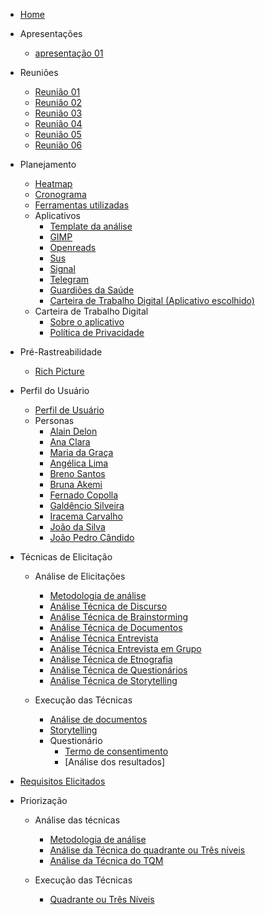 * [Home](/)

* Apresentações
  - [apresentação 01](/apresentacoes/apresentacao01.md)

* Reuniões
  - [Reunião 01](reunioes/ata01.md)
  - [Reunião 02](reunioes/ata02.md)
  - [Reunião 03](reunioes/ata03.md)
  - [Reunião 04](reunioes/ata04.md)
  - [Reunião 05](reunioes/ata05.md)
  - [Reunião 06](reunioes/ata06.md)

* Planejamento 
  - [Heatmap](planejamento/heatmap.md)
  - [Cronograma](planejamento/Cronograma.md)
  - [Ferramentas utilizadas](planejamento/ferramentas.md)
  * Aplicativos
    - [Template da análise](planejamento/aplicativos/Templete_Analise.md)
    - [GIMP](planejamento/aplicativos/analise_GIMP.md)
    - [Openreads](planejamento/aplicativos/analise_Openreads.md)
    - [Sus](planejamento/aplicativos/analise_sus.md)
    - [Signal](planejamento/aplicativos/analise_Signal.md)
    - [Telegram](planejamento/aplicativos/analise_Telegram.md)
    - [Guardiões da Saúde](planejamento/aplicativos/analise_Guardioes.md)
    - [Carteira de Trabalho Digital (Aplicativo escolhido)](planejamento/aplicativos/analise_carteiradigitaldetrabalho.md)
  * Carteira de Trabalho Digital
    - [Sobre o aplicativo](planejamento/carteiraDigital/sobreCarteiraDigital.md)
    - [Política de Privacidade](planejamento/carteiraDigital/termosApp.md)
* Pré-Rastreabilidade
  - [Rich Picture](planejamento/rich_picture.md)

* Perfil do Usuário
    - [Perfil de Usuário](TecnicasElicitacao/PerfilDeUsuario.md)
    * Personas
        - [Alain Delon](TecnicasElicitacao/Personas/AlainDelon.md)
        - [Ana Clara](TecnicasElicitacao/Personas/AnaClara.md)
        - [Maria da Graça](TecnicasElicitacao/Personas/MariaDaGraca.md)
        - [Angélica Lima](TecnicasElicitacao/Personas/AngelicaLima.md)
        - [Breno Santos](TecnicasElicitacao/Personas/BrenoSantos.md)
        - [Bruna Akemi](TecnicasElicitacao/Personas/BrunaAkemi.md)
        - [Fernado Copolla](TecnicasElicitacao/Personas/FernandoCopolla.md)
        - [Galdêncio Silveira](TecnicasElicitacao/Personas/GaldencioSilveira.md)
        - [Iracema Carvalho](TecnicasElicitacao/Personas/IracemaCarvalho.md)
        - [João da Silva](TecnicasElicitacao/Personas/JoaoDaSilva.md)
        - [João Pedro Cândido](TecnicasElicitacao/Personas/JoaoPedroCandido.md)
    
* Técnicas de Elicitação
  * Análise de Elicitações
    - [Metodologia de análise](TecnicasElicitacao/AnalisesElicitacoes/AnaliseMetodologia.md)
    - [Análise Técnica de Discurso](TecnicasElicitacao/AnalisesElicitacoes/AnaliseDeDiscurso.md)
    - [Análise Técnica de Brainstorming](TecnicasElicitacao/AnalisesElicitacoes/AnaliseTecnicaBrainstorming.md)
    - [Análise Técnica de Documentos](TecnicasElicitacao/AnalisesElicitacoes/AnaliseTecnicaDocumentos.md)
    - [Análise Técnica Entrevista](TecnicasElicitacao/AnalisesElicitacoes/AnaliseTecnicaEntrevista.md)
    - [Análise Técnica Entrevista em Grupo](TecnicasElicitacao/AnalisesElicitacoes/AnaliseTecnicaEntrevistaGrupo.md)
    - [Análise Técnica de Etnografia](TecnicasElicitacao/AnalisesElicitacoes/AnaliseTecnicaEtnografia.md)
    - [Análise Técnica de Questionários](TecnicasElicitacao/AnalisesElicitacoes/AnaliseTecnicaQuestionarios.md)
    - [Análise Técnica de Storytelling](TecnicasElicitacao/AnalisesElicitacoes/AnaliseTecnicaStorytelling.md)
      
  * Execução das Técnicas
    - [Análise de documentos](TecnicasElicitacao/Execucao/AnaliseDocumentos.md)
    - [Storytelling](TecnicasElicitacao/Execucao/Storytelling.md)
    * Questionário
        - [Termo de consentimento](TecnicasElicitacao/Execucao/Questionários/TermoConsentimento01.md)
        - [Análise dos resultados]
          
* [Requisitos Elicitados](TecnicasElicitacao/RequisitosElicitados/RequisitosElicitados.md)

* Priorização
    * Análise das técnicas
        - [Metodologia de análise](Priorizacao/AnaliseMetodologia.md)
        - [Análise da Técnica do quadrante ou Três níveis](Priorizacao/tecnicaClassificacao.md)
        - [Análise da Técnica do TQM](Priorizacao/tecnicaTQM.md)
          
    * Execução das Técnicas
      - [Quadrante ou Três Níveis](Priorizacao/Execucao/QuadranteTresNiveis.md)

